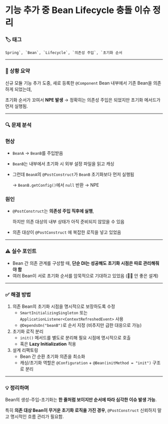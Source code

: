 # 기능 추가 중 Bean Lifecycle 충돌 이슈 정리

### 🏷️ 태그

```
Spring`, `Bean`, `Lifecycle`, `의존성 주입`, `초기화 순서
```

------

### 🎯 상황 요약

신규 모듈 기능 추가 도중, 새로 등록한 `@Component` Bean 내부에서 기존 Bean을 의존하게 되었는데,

초기화 순서가 꼬여서 **NPE 발생** → 정확히는 의존성 주입은 되었지만 초기화 메서드가 먼저 실행됨.

------

### 🔍 문제 분석

### 현상

- `BeanA` → `BeanB`를 주입받음

- `BeanB`는 내부에서 초기화 시 외부 설정 파일을 읽고 캐싱

- 그런데 `BeanA`의 `@PostConstruct`가 `BeanB` 초기화보다 먼저 실행됨

  → `BeanB.getConfig()`에서 `null` 반환 → NPE

### 원인

- `@PostConstruct`는 **의존성 주입 직후에 실행**,

  하지만 의존 대상의 내부 상태가 아직 준비되지 않았을 수 있음

- 의존 대상이 `@PostConstruct` 에 복잡한 로직을 넣고 있었음

------

### ⚠️ 실수 포인트

- Bean 간 의존 관계를 구성할 때, **단순 DI는 성공해도 초기화 시점은 따로 관리해줘야 함**
- 여러 Bean이 서로 초기화 순서를 암묵적으로 기대하고 있었음 (🙅‍♂️ 안 좋은 설계)

------

### ✅ 해결 방법

1. 의존 Bean의 초기화 시점을 명시적으로 보장하도록 수정
   - `SmartInitializingSingleton` 또는 `ApplicationListener<ContextRefreshedEvent>` 사용
   - `@DependsOn("beanB")`로 순서 지정 (비추지만 급한 대응으로 가능)
2. 초기화 로직 분리
   - `init()` 메서드를 별도로 분리해 필요 시점에 명시적으로 호출
   - 혹은 **Lazy Initialization** 적용
3. 설계 리팩토링
   - Bean 간 순환 초기화 의존을 최소화
   - 캐싱/초기화 역할은 `@Configuration` + `@Bean(initMethod = "init")` 구조로 분리

------

### 💡 정리하며

Bean의 생성-주입-초기화는 **한 줄처럼 보이지만 순서에 따라 심각한 이슈 발생 가능**.

특히 **의존 대상 Bean이 무거운 초기화 로직을 가진 경우**, `@PostConstruct` 신뢰하지 말고 명시적인 흐름 관리가 필요함.